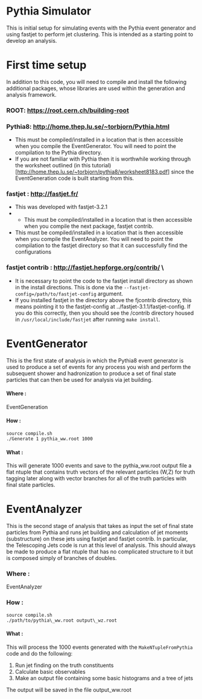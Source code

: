 # Pythia Simulator
This is initial setup for simulating events with the Pythia event generator and using fastjet to perform jet clustering.  This is intended as a starting point to develop an analysis.


# First time setup
In addition to this code, you will need to compile and install the following additional packages, whose libraries are used within the generation and analysis framework.

### ROOT: https://root.cern.ch/building-root   

### Pythia8: http://home.thep.lu.se/~torbjorn/Pythia.html 
- This must be compiled/installed in a location that is then accessible when you compile the EventGenerator.  You will need to point the compilation to the Pythia directory.
- If you are not familiar with Pythia then it is worthwhile working through the worksheet outlined (in this tutorial)[http://home.thep.lu.se/~torbjorn/pythia8/worksheet8183.pdf] since the EventGeneration code is built starting from this.

### fastjet : http://fastjet.fr/
- This was developed with fastjet-3.2.1
- - This must be compiled/installed in a location that is then accessible when you compile the next package, fastjet contrib.
- This must be compiled/installed in a location that is then accessible when you compile the EventAnalyzer.  You will need to point the compilation to the fastjet directory so that it can successfully find the configurations


### fastjet contrib : http://fastjet.hepforge.org/contrib/ \\
- It is necessary to point the code to the fastjet install directory as shown in the install directions.  This is done via the `--fastjet-config=/path/to/fastjet-config` argument.  
- If you installed fastjet in the directory above the fjcontrib directory, this means pointing it to the fastjet-config at ../fastjet-3.1.1/fastjet-config.  If you do this correctly, then you should see the /contrib directory housed in `/usr/local/include/fastjet` after running `make install`.



# EventGenerator

This is the first state of analysis in which the Pythia8 event generator is used to produce a set of events for any process you wish and perform the subsequent shower and hadronization to produce a set of final state particles that can then be used for analysis via jet building.

#### Where : 
EventGeneration

#### How : 
```
source compile.sh
./Generate 1 pythia_ww.root 1000
```

#### What :
This will generate 1000 events and save to the pythia_ww.root output file a flat ntuple that contains truth vectors of the relevant particles (W,Z) for truth tagging later along with vector<double> branches for all of the truth particles with final state particles.


# EventAnalyzer

This is the second stage of analysis that takes as input the set of final state particles from Pythia and runs jet building and calculation of jet moments (substructure) on these jets using fastjet and fastjet contrib.  In particular, the Telescoping Jets code is run at this level of analysis.  This should always be made to produce a flat ntuple that has no complicated structure to it but is composed simply of branches of doubles.

### Where : 
EventAnalyzer

### How : 
```
source compile.sh
./path/to/pythia\_ww.root output\_wz.root
```

#### What :
This will process the 1000 events generated with the `MakeNTupleFromPythia` code and do the following:
1) Run jet finding on the truth constituents 
2) Calculate basic observables
3) Make an output file containing some basic histograms and a tree of jets

The output will be saved in the file output_ww.root





